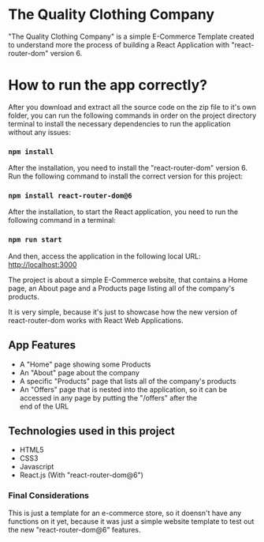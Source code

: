 # The Quality Clothing Company

"The Quality Clothing Company" is a simple E-Commerce Template created to understand more the process of building a React Application with "react-router-dom" version 6.

# How to run the app correctly?

After you download and extract all the source code on the zip file to it's own folder, you can run the following commands in order on the project directory terminal to install the necessary dependencies to run the application without any issues:

### `npm install`

After the installation, you need to install the "react-router-dom" version 6.
Run the following command to install the correct version for this project:

### `npm install react-router-dom@6`

After the installation, to start the React application, you need to run the following command in a terminal:

### `npm run start`

And then, access the application in the following local URL:
[http://localhost:3000](http://localhost:3000)

The project is about a simple E-Commerce website, that contains a Home page, an About page and a Products page listing all of the company's products.

It is very simple, because it's just to showcase how the new version of react-router-dom works with React Web Applications.

## App Features

- A "Home" page showing some Products
- An "About" page about the company
- A specific "Products" page that lists all of the company's products
- An "Offers" page that is nested into the application, so it can be accessed in any page by putting the "/offers" after the   
  end of the URL

## Technologies used in this project

- HTML5
- CSS3
- Javascript
- React.js (With "react-router-dom@6")

### Final Considerations

This is just a template for an e-commerce store, so it doensn't have any functions on it yet, because it was just a simple website template to test out the new "react-router-dom@6" features.